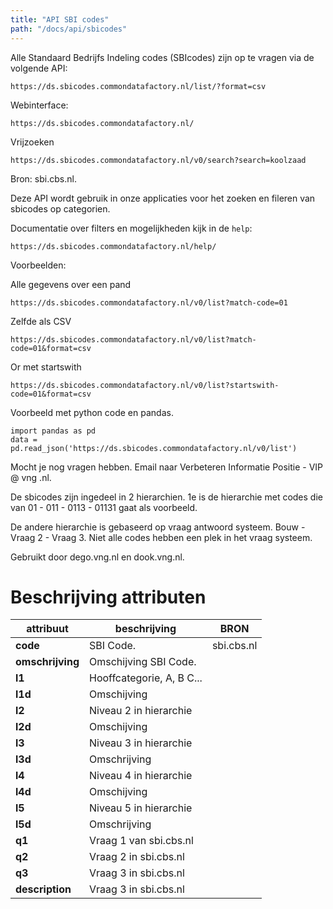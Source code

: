 ```yaml
---
title: "API SBI codes"
path: "/docs/api/sbicodes"
---
```


Alle Standaard Bedrijfs Indeling codes (SBIcodes) zijn op te vragen via de volgende API:

    https://ds.sbicodes.commondatafactory.nl/list/?format=csv

Webinterface:

    https://ds.sbicodes.commondatafactory.nl/

Vrijzoeken

    https://ds.sbicodes.commondatafactory.nl/v0/search?search=koolzaad

Bron: sbi.cbs.nl.

Deze API wordt gebruik in onze applicaties voor het zoeken en fileren
van sbicodes op categorien.

Documentatie over filters en mogelijkheden kijk in de `help`:

    https://ds.sbicodes.commondatafactory.nl/help/

Voorbeelden:

Alle gegevens over een pand

    https://ds.sbicodes.commondatafactory.nl/v0/list?match-code=01

Zelfde als CSV

    https://ds.sbicodes.commondatafactory.nl/v0/list?match-code=01&format=csv

Or met startswith

    https://ds.sbicodes.commondatafactory.nl/v0/list?startswith-code=01&format=csv


Voorbeeld met python code en pandas.

    import pandas as pd
    data = pd.read_json('https://ds.sbicodes.commondatafactory.nl/v0/list')

Mocht je nog vragen hebben. Email naar Verbeteren Informatie Positie - VIP @ vng .nl.

De sbicodes zijn ingedeel in 2 hierarchien.  1e is de hierarchie met codes die van
01 - 011 - 0113 - 01131 gaat als voorbeeld.

De andere hierarchie is gebaseerd op vraag antwoord systeem.
Bouw - Vraag 2 - Vraag 3. Niet alle codes hebben een plek in het vraag systeem.

Gebruikt door dego.vng.nl en dook.vng.nl.

# Beschrijving attributen

| attribuut                      | beschrijving                                                                                                 | BRON           |
| ------------------------------ | ------------------------------------------------------------------------------------------------------------ | -------------- |
| **code**                       | SBI Code.                                                                                                    | sbi.cbs.nl     |
| **omschrijving**               | Omschijving SBI Code.
| **l1**                         | Hooffcategorie, A, B C...
| **l1d**                        | Omschijving
| **l2**                         | Niveau 2 in hierarchie
| **l2d**                        | Omschijving
| **l3**                         | Niveau 3 in hierarchie
| **l3d**                        | Omschrijving
| **l4**                         | Niveau 4 in hierarchie
| **l4d**                        | Omschijving
| **l5**                         | Niveau 5 in hierarchie
| **l5d**                        | Omschrijving
| **q1**                         | Vraag 1 van sbi.cbs.nl
| **q2**                         | Vraag 2 in sbi.cbs.nl
| **q3**                         | Vraag 3 in sbi.cbs.nl
| **description**                | Vraag 3 in sbi.cbs.nl



